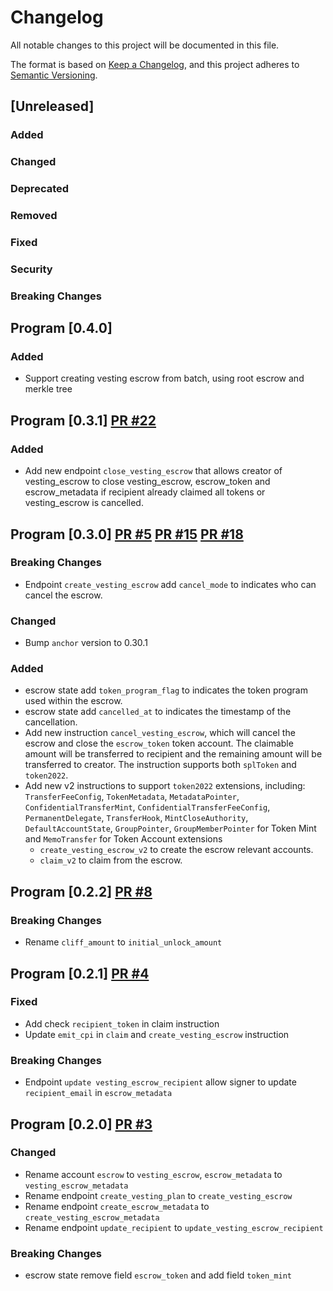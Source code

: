 # Changelog

All notable changes to this project will be documented in this file.

The format is based on [Keep a Changelog](https://keepachangelog.com/en/1.0.0/),
and this project adheres to [Semantic Versioning](https://semver.org/spec/v2.0.0.html).

## [Unreleased]

### Added

### Changed

### Deprecated

### Removed

### Fixed

### Security

### Breaking Changes

## Program [0.4.0]
### Added
- Support creating vesting escrow from batch, using root escrow and merkle tree

## Program [0.3.1] [PR #22](https://github.com/jup-ag/jup-lock/pull/22)

### Added

- Add new endpoint `close_vesting_escrow` that allows creator of vesting_escrow to close vesting_escrow, escrow_token and escrow_metadata if recipient already claimed all tokens or vesting_escrow is cancelled. 

## Program [0.3.0] [PR #5](https://github.com/jup-ag/jup-lock/pull/5) [PR #15](https://github.com/jup-ag/jup-lock/pull/15) [PR #18](https://github.com/jup-ag/jup-lock/pull/18)

### Breaking Changes

- Endpoint `create_vesting_escrow` add `cancel_mode` to indicates who can cancel the escrow.

### Changed

- Bump `anchor` version to 0.30.1

### Added

- escrow state add `token_program_flag` to indicates the token program used within the escrow.
- escrow state add `cancelled_at` to indicates the timestamp of the cancellation.
- Add new instruction `cancel_vesting_escrow`, which will cancel the escrow and close the `escrow_token` token account.
  The claimable amount will be transferred to recipient and the remaining amount will be transferred to creator. The
  instruction supports both `splToken` and `token2022`.
- Add new v2 instructions to support `token2022` extensions,
  including: `TransferFeeConfig`, `TokenMetadata`, `MetadataPointer`, `ConfidentialTransferMint`, `ConfidentialTransferFeeConfig`, `PermanentDelegate`, `TransferHook`, `MintCloseAuthority`, `DefaultAccountState`, `GroupPointer`, `GroupMemberPointer`
  for Token Mint and `MemoTransfer` for Token Account extensions
    - `create_vesting_escrow_v2` to create the escrow relevant accounts.
    - `claim_v2` to claim from the escrow.

## Program [0.2.2] [PR #8](https://github.com/jup-ag/jup-lock/pull/8)

### Breaking Changes

- Rename `cliff_amount` to `initial_unlock_amount`

## Program [0.2.1] [PR #4](https://github.com/jup-ag/jup-lock/pull/4)

### Fixed

- Add check `recipient_token` in claim instruction
- Update `emit_cpi` in `claim` and `create_vesting_escrow` instruction

### Breaking Changes

- Endpoint `update vesting_escrow_recipient` allow signer to update `recipient_email` in `escrow_metadata`

## Program [0.2.0] [PR #3](https://github.com/jup-ag/jup-lock/pull/3)

### Changed

- Rename account `escrow` to `vesting_escrow`, `escrow_metadata` to `vesting_escrow_metadata`
- Rename endpoint `create_vesting_plan` to `create_vesting_escrow`
- Rename endpoint `create_escrow_metadata` to `create_vesting_escrow_metadata`
- Rename endpoint `update_recipient` to `update_vesting_escrow_recipient`

### Breaking Changes

- escrow state remove field `escrow_token` and add field `token_mint`
